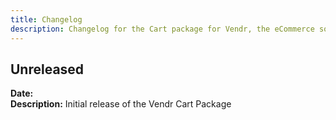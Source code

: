 ```yaml
---
title: Changelog
description: Changelog for the Cart package for Vendr, the eCommerce solution for Umbraco v8+
---
```


## Unreleased 
**Date:**   
**Description:** Initial release of the Vendr Cart Package  